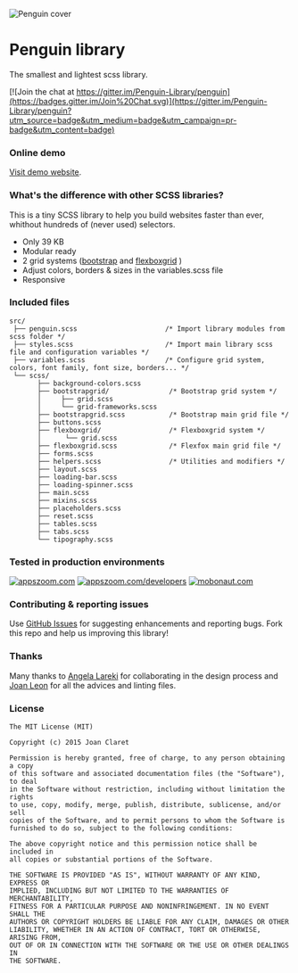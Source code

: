 

![Penguin cover](http://penguin-library.github.io/demo/img/github/github-cover.png)

Penguin library
========================================

The smallest and lightest scss library.

[![Join the chat at https://gitter.im/Penguin-Library/penguin](https://badges.gitter.im/Join%20Chat.svg)](https://gitter.im/Penguin-Library/penguin?utm_source=badge&utm_medium=badge&utm_campaign=pr-badge&utm_content=badge)


### Online demo

[Visit demo website](http://penguin-library.github.io/).


### What's the difference with other SCSS libraries?

This is a tiny SCSS library to help you build websites faster than ever, whithout hundreds of (never used) selectors.

* Only 39 KB
* Modular ready
* 2 grid systems ([bootstrap](http://getbootstrap.com/) and [flexboxgrid](http://flexboxgrid.com/) )
* Adjust colors, borders & sizes in the variables.scss file
* Responsive



### Included files

    src/
     ├── penguin.scss                      /* Import library modules from scss folder */
     ├── styles.scss                       /* Import main library scss file and configuration variables */
     ├── variables.scss                    /* Configure grid system, colors, font family, font size, borders... */
     └── scss/
           ├── background-colors.scss
           ├── bootstrapgrid/               /* Bootstrap grid system */
           │     ├── grid.scss
           │     └── grid-frameworks.scss
           ├── bootstrapgrid.scss           /* Bootstrap main grid file */
           ├── buttons.scss
           ├── flexboxgrid/                 /* Flexboxgrid system */
           │      └── grid.scss
           ├── flexboxgrid.scss             /* Flexfox main grid file */
           ├── forms.scss
           ├── helpers.scss                 /* Utilities and modifiers */
           ├── layout.scss
           ├── loading-bar.scss
           ├── loading-spinner.scss
           ├── main.scss
           ├── mixins.scss
           ├── placeholders.scss
           ├── reset.scss
           ├── tables.scss
           ├── tabs.scss
           └── tipography.scss

### Tested in production environments



[![appszoom.com][1]][2] [![appszoom.com/developers][3]][4] [![mobonaut.com][5]][6]


[1]: http://penguin-library.github.io/demo/img/github/logo-appszoom-s.png 
[2]: http://www.appszoom.com


[3]: http://penguin-library.github.io/demo/img/github/logo-appszoom-developers-s.png
[4]: http://www.appszoom.com/developers


[5]: http://penguin-library.github.io/demo/img/github/logo-mobonaut-s.png
[6]: http://www.mobonaut.com



###  Contributing & reporting issues
Use [GitHub Issues](https://github.com/Penguin-Library/penguin/issues) for suggesting enhancements and reporting bugs.
Fork this repo and help us improving this library! 

### Thanks
Many thanks to [Angela Lareki](http://larekidesign.squarespace.com/)  for collaborating in the design process and [Joan Leon](https://twitter.com/nucliweb) for all the advices and linting files.


### License

    The MIT License (MIT)

    Copyright (c) 2015 Joan Claret

    Permission is hereby granted, free of charge, to any person obtaining a copy
    of this software and associated documentation files (the "Software"), to deal
    in the Software without restriction, including without limitation the rights
    to use, copy, modify, merge, publish, distribute, sublicense, and/or sell
    copies of the Software, and to permit persons to whom the Software is
    furnished to do so, subject to the following conditions:

    The above copyright notice and this permission notice shall be included in
    all copies or substantial portions of the Software.

    THE SOFTWARE IS PROVIDED "AS IS", WITHOUT WARRANTY OF ANY KIND, EXPRESS OR
    IMPLIED, INCLUDING BUT NOT LIMITED TO THE WARRANTIES OF MERCHANTABILITY,
    FITNESS FOR A PARTICULAR PURPOSE AND NONINFRINGEMENT. IN NO EVENT SHALL THE
    AUTHORS OR COPYRIGHT HOLDERS BE LIABLE FOR ANY CLAIM, DAMAGES OR OTHER
    LIABILITY, WHETHER IN AN ACTION OF CONTRACT, TORT OR OTHERWISE, ARISING FROM,
    OUT OF OR IN CONNECTION WITH THE SOFTWARE OR THE USE OR OTHER DEALINGS IN
    THE SOFTWARE.


